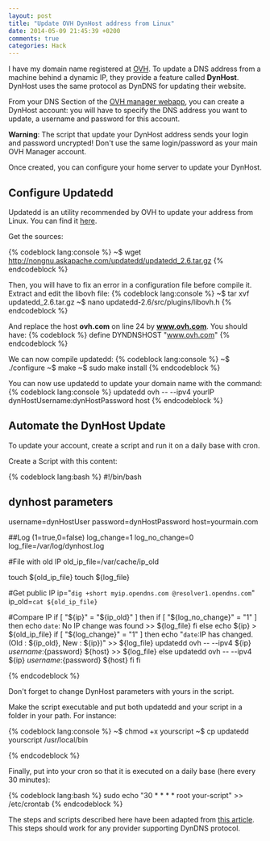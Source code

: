 ```yaml
---
layout: post
title: "Update OVH DynHost address from Linux"
date: 2014-05-09 21:45:39 +0200
comments: true
categories: Hack
---
```


I have my domain name registered at [OVH][ovh]. To update a DNS address from a machine behind a dynamic IP, they provide a feature called **DynHost**. DynHost uses the same protocol as DynDNS for updating their website.

<!-- More -->
From your DNS Section of the [OVH manager webapp][ovh-manager], you can create a DynHost account: you will have to specify the DNS address you want to update, a username and password for this account.

**Warning**: The script that update your DynHost address sends your login and password uncrypted! Don't use the same login/password as your main OVH Manager account.

Once created, you can configure your home server to update your DynHost.

Configure Updatedd
------------------

Updatedd is an utility recommended by OVH to update your address from Linux. You can find it [here][updatedd].

Get the sources:

{% codeblock lang:console %}
~$ wget http://nongnu.askapache.com/updatedd/updatedd_2.6.tar.gz
{% endcodeblock %}

Then, you will have to fix an error in a configuration file before compile it.
Extract and edit the libovh file:
{% codeblock lang:console %}
~$ tar xvf updatedd_2.6.tar.gz
~$ nano updatedd-2.6/src/plugins/libovh.h
{% endcodeblock %}

And replace the host **ovh.com** on line 24 by **www.ovh.com**. You should have:
{% codeblock %}
define DYNDNSHOST "www.ovh.com"
{% endcodeblock %}

We can now compile updatedd:
{% codeblock lang:console %}
~$ ./configure
~$ make
~$ sudo make install
{% endcodeblock %}

You can now use updatedd to update your domain name with the command:
{% codeblock lang:console %}
updatedd ovh -- --ipv4 yourIP dynHostUsername:dynHostPassword host
{% endcodeblock %} 

Automate the DynHost Update
---------------------------

To update your account, create a script and run it on a daily base with cron.

Create a Script with this content:

{% codeblock lang:bash %}
#!/bin/bash

## dynhost parameters
username=dynHostUser
password=dynHostPassword
host=yourmain.com

##Log (1=true,0=false)
log_change=1
log_no_change=0
log_file=/var/log/dynhost.log

#File with old IP
old_ip_file=/var/cache/ip_old

touch ${old_ip_file}
touch ${log_file}

#Get public IP
ip="`dig +short myip.opendns.com @resolver1.opendns.com`"
ip_old=`cat ${old_ip_file}`

#Compare IP
if [ "${ip}" = "${ip_old}" ]
then 
   if [ "${log_no_change}" = "1" ]
   then
      echo `date`: No IP change was found >> ${log_file}
   fi
else
   echo ${ip} > ${old_ip_file}
   if [ "${log_change}" = "1" ]
   then
      echo "`date`:IP has changed. (Old : ${ip_old}, New : ${ip})" >> ${log_file}
      updatedd ovh -- --ipv4 ${ip} ${username}:${password} ${host} >> ${log_file}
   else
      updatedd ovh -- --ipv4 ${ip} ${username}:${password} ${host}
   fi
fi

{% endcodeblock %}

Don't forget to change DynHost parameters with yours in the script.

Make the script executable and put both updatedd and your script in a folder in your path. For instance:

{% codeblock lang:console %}
~$ chmod +x yourscript 
~$ cp updatedd yourscript /usr/local/bin

{% endcodeblock %}

Finally, put into your cron so that it is executed on a daily base (here every 30 minutes):

{% codeblock lang:bash %}
sudo echo "30  *    * * *   root    your-script" >> /etc/crontab
{% endcodeblock %}

The steps and scripts described here have been adapted from [this article][lermit].
This steps should work for any provider supporting DynDNS protocol.

[ovh]: http://www.ovh.com
[ovh-manager]: https://www.ovh.com/managerv3
[updatedd]: http://nongnu.askapache.com/updatedd/updatedd_2.6.tar.gz
[lermit]: http://lermit-informatique.blogspot.de/2009/08/ovh-le-dynhost-de-ovh-et-updatedd.html
